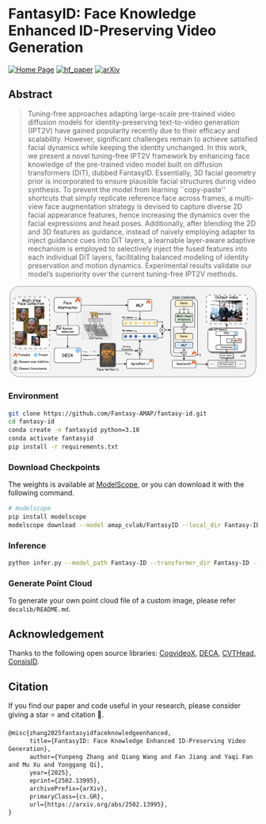 # FantasyID: Face Knowledge Enhanced ID-Preserving Video Generation

[![Home Page](https://img.shields.io/badge/Project-<Website>-blue.svg)](https://fantasy-amap.github.io/fantasy-id/) 
[![hf_paper](https://img.shields.io/badge/🤗-Paper%20In%20HF-red.svg)](https://huggingface.co/papers/2502.13995)
[![arXiv](https://img.shields.io/badge/Arxiv-2502.13995-b31b1b.svg?logo=arXiv)](https://arxiv.org/pdf/2502.13995) 

## Abstract

> Tuning-free approaches adapting large-scale pre-trained video diffusion models for identity-preserving text-to-video generation (IPT2V) have gained popularity recently due to their efficacy and scalability. However, significant challenges remain to achieve satisfied facial dynamics while keeping the identity unchanged. In this work, we present a novel tuning-free IPT2V framework by enhancing face knowledge of the pre-trained video model built on diffusion transformers (DiT), dubbed FantasyID. Essentially, 3D facial geometry prior is incorporated to ensure plausible facial structures during video synthesis. To prevent the model from learning ``copy-paste'' shortcuts that simply replicate reference face across frames, a multi-view face augmentation strategy is devised to capture diverse 2D facial appearance features, hence increasing the dynamics over the facial expressions and head poses. Additionally, after blending the 2D and 3D features as guidance, instead of naively employing adapter to inject guidance cues into DiT layers, a learnable layer-aware adaptive mechanism is employed to selectively inject the fused features into each individual DiT layers, facilitating balanced modeling of identity preservation and motion dynamics. Experimental results validate our model’s superiority over the current tuning-free IPT2V methods.

![Fig.1](https://github.com/Fantasy-AMAP/fantasy-id/blob/main/assets/method.jpg)

### Environment

```bash
git clone https://github.com/Fantasy-AMAP/fantasy-id.git
cd fantasy-id
conda create -n fantasyid python=3.10
conda activate fantasyid
pip install -r requirements.txt
```

### Download Checkpoints

The weights is available at [ModelScope](https://www.modelscope.cn/models/amap_cvlab/FantasyID/), or you can download it with the following command.

```bash
# modelscope
pip install modelscope
modelscope download --model amap_cvlab/FantasyID --local_dir Fantasy-ID
```

### Inference

```bash
python infer.py --model_path Fantasy-ID --transformer_dir Fantasy-ID --seed 42 --pcd_path ./assets/anne.ply  --img_file_path ./assets/anne.jpg --prompt "A woman in an elegant evening gown stands at a glamorous ball, her smile captivating those around her. The ballroom is grand, with crystal chandeliers casting a warm glow over the polished marble floors and intricately decorated walls. The sound of classical music fills the air, played by a live orchestra at the corner of the room. She holds a glass of champagne, her other hand lightly resting on the arm of a companion. Her movements are graceful, and she exudes confidence and sophistication, adding to the charm and elegance of the evening."
```

### Generate Point Cloud

To generate your own point cloud file of a custom image, please refer `decalib/README.md`.

## Acknowledgement

Thanks to the following open source libraries: [CogvideoX](https://github.com/THUDM/CogVideo), [DECA](https://github.com/yfeng95/DECA), [CVTHead](https://github.com/HowieMa/CVTHead), [ConsisID](https://github.com/PKU-YuanGroup/ConsisID).

## Citation
If you find our paper and code useful in your research, please consider giving a star ⭐ and citation 📝.
```
@misc{zhang2025fantasyidfaceknowledgeenhanced,
      title={FantasyID: Face Knowledge Enhanced ID-Preserving Video Generation}, 
      author={Yunpeng Zhang and Qiang Wang and Fan Jiang and Yaqi Fan and Mu Xu and Yonggang Qi},
      year={2025},
      eprint={2502.13995},
      archivePrefix={arXiv},
      primaryClass={cs.GR},
      url={https://arxiv.org/abs/2502.13995}, 
}
```

